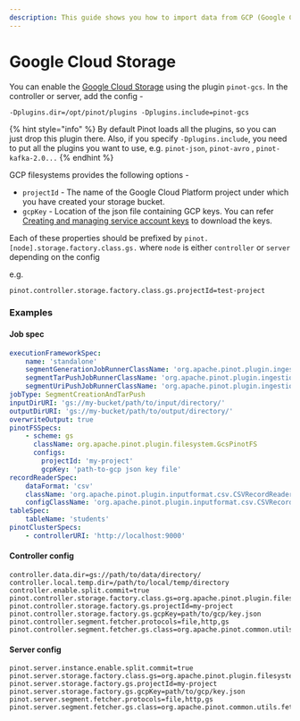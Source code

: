 ```yaml
---
description: This guide shows you how to import data from GCP (Google Cloud Platform).
---
```


# Google Cloud Storage

You can enable the [Google Cloud Storage](https://cloud.google.com/products/storage/) using the plugin `pinot-gcs`. In the controller or server, add the config -

```text
-Dplugins.dir=/opt/pinot/plugins -Dplugins.include=pinot-gcs
```

{% hint style="info" %}
By default Pinot loads all the plugins, so you can just drop this plugin there. Also, if you specify `-Dplugins.include`, you need to put all the plugins you want to use, e.g. `pinot-json`, `pinot-avro` , `pinot-kafka-2.0...`
{% endhint %}

GCP filesystems provides the following options -

* `projectId` - The name of the Google Cloud Platform project under which you have created your storage bucket.
* `gcpKey` - Location of the json file containing GCP keys. You can refer [Creating and managing service account keys](https://cloud.google.com/iam/docs/creating-managing-service-account-keys) to download the keys.

Each of these properties should be prefixed by `pinot.[node].storage.factory.class.gs.` where `node` is either `controller` or `server` depending on the config

e.g.

```text
pinot.controller.storage.factory.class.gs.projectId=test-project
```

### Examples

#### Job spec

```yaml
executionFrameworkSpec:
    name: 'standalone'
    segmentGenerationJobRunnerClassName: 'org.apache.pinot.plugin.ingestion.batch.standalone.SegmentGenerationJobRunner'
    segmentTarPushJobRunnerClassName: 'org.apache.pinot.plugin.ingestion.batch.standalone.SegmentTarPushJobRunner'
    segmentUriPushJobRunnerClassName: 'org.apache.pinot.plugin.ingestion.batch.standalone.SegmentUriPushJobRunner'
jobType: SegmentCreationAndTarPush
inputDirURI: 'gs://my-bucket/path/to/input/directory/'
outputDirURI: 'gs://my-bucket/path/to/output/directory/'
overwriteOutput: true
pinotFSSpecs:
    - scheme: gs
      className: org.apache.pinot.plugin.filesystem.GcsPinotFS
      configs:
        projectId: 'my-project'
        gcpKey: 'path-to-gcp json key file'
recordReaderSpec:
    dataFormat: 'csv'
    className: 'org.apache.pinot.plugin.inputformat.csv.CSVRecordReader'
    configClassName: 'org.apache.pinot.plugin.inputformat.csv.CSVRecordReaderConfig'
tableSpec:
    tableName: 'students'
pinotClusterSpecs:
    - controllerURI: 'http://localhost:9000'
```

#### Controller config

```text
controller.data.dir=gs://path/to/data/directory/
controller.local.temp.dir=/path/to/local/temp/directory
controller.enable.split.commit=true
pinot.controller.storage.factory.class.gs=org.apache.pinot.plugin.filesystem.GcsPinotFS
pinot.controller.storage.factory.gs.projectId=my-project
pinot.controller.storage.factory.gs.gcpKey=path/to/gcp/key.json
pinot.controller.segment.fetcher.protocols=file,http,gs
pinot.controller.segment.fetcher.gs.class=org.apache.pinot.common.utils.fetcher.PinotFSSegmentFetcher
```

#### Server config

```text
pinot.server.instance.enable.split.commit=true
pinot.server.storage.factory.class.gs=org.apache.pinot.plugin.filesystem.GcsPinotFS
pinot.server.storage.factory.gs.projectId=my-project
pinot.server.storage.factory.gs.gcpKey=path/to/gcp/key.json
pinot.server.segment.fetcher.protocols=file,http,gs
pinot.server.segment.fetcher.gs.class=org.apache.pinot.common.utils.fetcher.PinotFSSegmentFetcher
```

#### 

